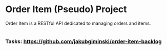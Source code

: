 # Order Item (Pseudo) Project
Order Item is a RESTful API dedicated to managing orders and items.
#
### Tasks: https://github.com/jakubgiminski/order-item-backlog
